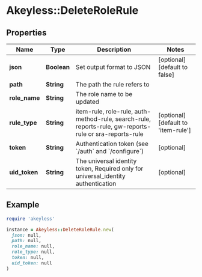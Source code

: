 # Akeyless::DeleteRoleRule

## Properties

| Name | Type | Description | Notes |
| ---- | ---- | ----------- | ----- |
| **json** | **Boolean** | Set output format to JSON | [optional][default to false] |
| **path** | **String** | The path the rule refers to |  |
| **role_name** | **String** | The role name to be updated |  |
| **rule_type** | **String** | item-rule, role-rule, auth-method-rule, search-rule, reports-rule, gw-reports-rule or sra-reports-rule | [optional][default to &#39;item-rule&#39;] |
| **token** | **String** | Authentication token (see &#x60;/auth&#x60; and &#x60;/configure&#x60;) | [optional] |
| **uid_token** | **String** | The universal identity token, Required only for universal_identity authentication | [optional] |

## Example

```ruby
require 'akeyless'

instance = Akeyless::DeleteRoleRule.new(
  json: null,
  path: null,
  role_name: null,
  rule_type: null,
  token: null,
  uid_token: null
)
```

